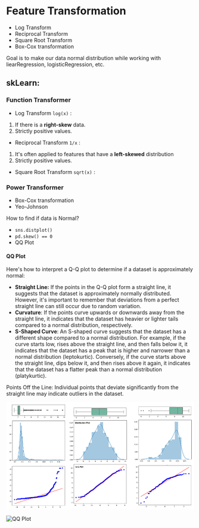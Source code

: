 # Feature Transformation
- Log Transform
- Reciprocal Transform
- Square Root Transform
- Box-Cox transformation

Goal is to make our data normal distribution while working with liearRegression, logisticRegression, etc.

## skLearn:
### Function Transformer
- Log Transform `log(x)` :  
1. If there is a **right-skew** data.
2. Strictly positive values.
- Reciprocal Transform `1/x` :
1. It's often applied to features that have a **left-skewed** distribution
2. Strictly positive values.
- Square Root Transform `sqrt(x)` : 

### Power Transformer
- Box-Cox transformation
- Yeo-Johnson

How to find if data is Normal?
- `sns.distplot()`
- `pd.skew() == 0`
- QQ Plot

#### QQ Plot
Here's how to interpret a Q-Q plot to determine if a dataset is approximately normal:
- **Straight Line:** If the points in the Q-Q plot form a straight line, it suggests that the dataset is approximately normally distributed. However, it's important to remember that deviations from a perfect straight line can still occur due to random variation.
- **Curvature**: If the points curve upwards or downwards away from the straight line, it indicates that the dataset has heavier or lighter tails compared to a normal distribution, respectively.
- **S-Shaped Curve**: An S-shaped curve suggests that the dataset has a different shape compared to a normal distribution. For example, if the curve starts low, rises above the straight line, and then falls below it, it indicates that the dataset has a peak that is higher and narrower than a normal distribution (leptokurtic). Conversely, if the curve starts above the straight line, dips below it, and then rises above it again, it indicates that the dataset has a flatter peak than a normal distribution (platykurtic).

Points Off the Line: Individual points that deviate significantly from the straight line may indicate outliers in the dataset.

![QQ Plot](Transformer/img/qq_plot.png)

![QQ Plot](/workspaces/ML/Transformer/img/qq_plot.png)




